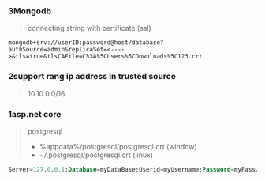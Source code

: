 ### 3Mongodb
> connecting string with certificate (ssl)
```
mongodb+srv://userID:password@host/database?authSource=admin&replicaSet=<---->&tls=true&tlsCAFile=C%3A%5CUsers%5CDownloads%5C123.crt
```
### 2support rang ip address in trusted source
> 10.10.0.0/16
### 1asp.net core
> postgresql 
> - %appdata%/postgresql/postgresql.crt   (window)
> - ~/.postgresql/postgresql.crt   (linux)
```sql
Server=127.0.0.1;Database=myDataBase;Userid=myUsername;Password=myPassword;Integrated Security=true;Pooling=true;Trust Server Certificate=true;SslMode=Require;
```
